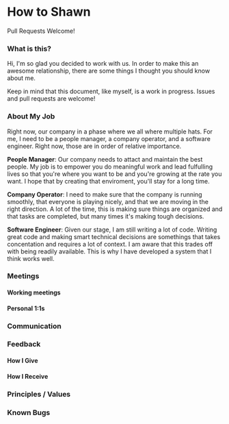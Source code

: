 # How to Shawn
Pull Requests Welcome!

### What is this?
Hi, I'm so glad you decided to work with us. In order to make this an awesome
relationship, there are some things I thought you should know about me.

Keep in mind that this document, like myself, is a work in progress. Issues and
pull requests are welcome!

### About My Job
Right now, our company in a phase where we all where multiple hats. For me, I
need to be a people manager, a company operator, and a software
engineer. Right now, those are in order of relative importance.

**People Manager**: Our company needs to attact and maintain the best
people. My job is to empower you do meaningful work and lead fulfulling lives
so that you're where you want to be and you're growing at the
rate you want. I hope that by creating that enviroment, you'll stay for a
long time.

**Company Operator**: I need to make sure that the company is running smoothly,
that everyone is playing nicely, and that we are moving in the right direction.
A lot of the time, this is making sure things are organized and that tasks are completed,
but many times it's making tough decisions.

**Software Engineer**: Given our stage, I am still writing a lot of code.
Writing great code and making smart technical decisions are somethings
that takes concentation and requires a lot of context. I am aware that this
trades off with being readily available. This is why I have developed a system
that I think works well. 

### Meetings
#### Working meetings
#### Personal 1:1s

### Communication

### Feedback
#### How I Give
#### How I Receive

### Principles / Values

### Known Bugs






